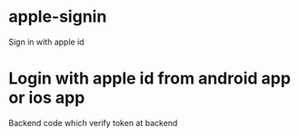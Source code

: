 # apple-signin
Sign in with apple id 
# Login with apple id from android app or ios app
Backend code which verify token at backend 
